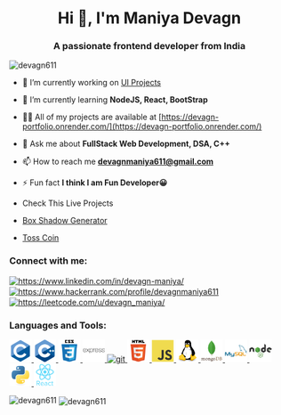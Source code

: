 <h1 align="center">Hi 👋, I'm Maniya Devagn</h1>
<h3 align="center">A passionate frontend developer from India</h3>

<p align="left"> <img src="https://komarev.com/ghpvc/?username=devagn611&label=Profile%20views&color=0e75b6&style=flat" alt="devagn611" /> </p>

- 🔭 I’m currently working on [UI Projects](https://github.com/devagn611/Project_UI)

- 🌱 I’m currently learning **NodeJS, React, BootStrap**

- 👨‍💻 All of my projects are available at [https://devagn-portfolio.onrender.com/](https://devagn-portfolio.onrender.com/)

- 💬 Ask me about **FullStack Web Development, DSA, C++**

- 📫 How to reach me **devagnmaniya611@gmail.com**

- ⚡ Fun fact **I think I am Fun Developer😀**

- Check This Live Projects
- [Box Shadow Generator](https://devagn611.github.io/Project_UI/box_shadow_ui/)
- [Toss Coin](https://devagn611.github.io/Project_UI/CoinFlip/TossCoin/)

<h3 align="left">Connect with me:</h3>
<p align="left">
<a href="https://linkedin.com/in/https://www.linkedin.com/in/devagn-maniya/" target="blank"><img align="center" src="https://raw.githubusercontent.com/rahuldkjain/github-profile-readme-generator/master/src/images/icons/Social/linked-in-alt.svg" alt="https://www.linkedin.com/in/devagn-maniya/" height="30" width="40" /></a>
<a href="https://www.hackerrank.com/https://www.hackerrank.com/profile/devagnmaniya611" target="blank"><img align="center" src="https://raw.githubusercontent.com/rahuldkjain/github-profile-readme-generator/master/src/images/icons/Social/hackerrank.svg" alt="https://www.hackerrank.com/profile/devagnmaniya611" height="30" width="40" /></a>
<a href="https://www.leetcode.com/https://leetcode.com/u/devagn_maniya/" target="blank"><img align="center" src="https://raw.githubusercontent.com/rahuldkjain/github-profile-readme-generator/master/src/images/icons/Social/leet-code.svg" alt="https://leetcode.com/u/devagn_maniya/" height="30" width="40" /></a>
</p>

<h3 align="left">Languages and Tools:</h3>
<p align="left"> <a href="https://www.cprogramming.com/" target="_blank" rel="noreferrer"> <img src="https://raw.githubusercontent.com/devicons/devicon/master/icons/c/c-original.svg" alt="c" width="40" height="40"/> </a> <a href="https://www.w3schools.com/cpp/" target="_blank" rel="noreferrer"> <img src="https://raw.githubusercontent.com/devicons/devicon/master/icons/cplusplus/cplusplus-original.svg" alt="cplusplus" width="40" height="40"/> </a> <a href="https://www.w3schools.com/css/" target="_blank" rel="noreferrer"> <img src="https://raw.githubusercontent.com/devicons/devicon/master/icons/css3/css3-original-wordmark.svg" alt="css3" width="40" height="40"/> </a> <a href="https://expressjs.com" target="_blank" rel="noreferrer"> <img src="https://raw.githubusercontent.com/devicons/devicon/master/icons/express/express-original-wordmark.svg" alt="express" width="40" height="40"/> </a> <a href="https://git-scm.com/" target="_blank" rel="noreferrer"> <img src="https://www.vectorlogo.zone/logos/git-scm/git-scm-icon.svg" alt="git" width="40" height="40"/> </a> <a href="https://www.w3.org/html/" target="_blank" rel="noreferrer"> <img src="https://raw.githubusercontent.com/devicons/devicon/master/icons/html5/html5-original-wordmark.svg" alt="html5" width="40" height="40"/> </a> <a href="https://developer.mozilla.org/en-US/docs/Web/JavaScript" target="_blank" rel="noreferrer"> <img src="https://raw.githubusercontent.com/devicons/devicon/master/icons/javascript/javascript-original.svg" alt="javascript" width="40" height="40"/> </a> <a href="https://www.linux.org/" target="_blank" rel="noreferrer"> <img src="https://raw.githubusercontent.com/devicons/devicon/master/icons/linux/linux-original.svg" alt="linux" width="40" height="40"/> </a> <a href="https://www.mongodb.com/" target="_blank" rel="noreferrer"> <img src="https://raw.githubusercontent.com/devicons/devicon/master/icons/mongodb/mongodb-original-wordmark.svg" alt="mongodb" width="40" height="40"/> </a> <a href="https://www.mysql.com/" target="_blank" rel="noreferrer"> <img src="https://raw.githubusercontent.com/devicons/devicon/master/icons/mysql/mysql-original-wordmark.svg" alt="mysql" width="40" height="40"/> </a> <a href="https://nodejs.org" target="_blank" rel="noreferrer"> <img src="https://raw.githubusercontent.com/devicons/devicon/master/icons/nodejs/nodejs-original-wordmark.svg" alt="nodejs" width="40" height="40"/> </a> <a href="https://www.python.org" target="_blank" rel="noreferrer"> <img src="https://raw.githubusercontent.com/devicons/devicon/master/icons/python/python-original.svg" alt="python" width="40" height="40"/> </a> <a href="https://reactjs.org/" target="_blank" rel="noreferrer"> <img src="https://raw.githubusercontent.com/devicons/devicon/master/icons/react/react-original-wordmark.svg" alt="react" width="40" height="40"/> </a> </p>

<p><img align="left" src="https://github-readme-stats.vercel.app/api/top-langs?username=devagn611&show_icons=true&locale=en&layout=compact" alt="devagn611" /></p>

<p>&nbsp;<img align="center" src="https://github-readme-stats.vercel.app/api?username=devagn611&show_icons=true&locale=en" alt="devagn611" /></p>

